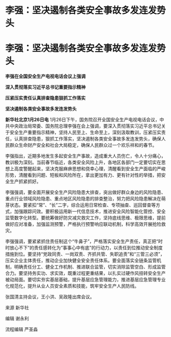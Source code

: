 # 李强：坚决遏制各类安全事故多发连发势头

# 李强：坚决遏制各类安全事故多发连发势头

**李强在全国安全生产电视电话会议上强调**

**深入贯彻落实习近平总书记重要指示精神**

**压紧压实责任认真排查隐患狠抓工作落实**

**坚决遏制各类安全事故多发连发势头**

**新华社北京1月26日电**
1月26日下午，国务院召开全国安全生产电视电话会议，中共中央政治局常委、国务院总理李强在会上强调，要深入贯彻落实习近平总书记关于安全生产重要指示精神，坚持人民至上、生命至上，深刻汲取教训，压紧压实责任，认真排查隐患，狠抓工作落实，坚决遏制各类安全事故多发连发势头，确保人民群众生命财产安全和社会大局稳定，确保人民群众过一个欢乐祥和的春节。

李强指出，近期多地发生多起安全生产事故，造成重大人员伤亡，令人十分痛心，教训极为深刻。当前春节临近，各类安全风险上升，各地区各部门一定要切实在思想上高度警醒起来，坚决克服麻痹思想和侥幸心理，清醒看到安全生产面临的严峻形势，清醒看到问题、短板和风险所在，拿出更加有力、更有针对性的举措，把安全生产抓紧抓好。

李强强调，要全面开展安全生产风险隐患大排查，突出做好群众身边的风险隐患、重点行业领域风险隐患、重点地区风险隐患的排查整治，努力把风险隐患解决在萌芽状态。要紧扣“常”、“长”二字，综合运用日常检查、专项抽查、巡回督查等方式，加强跟踪问效。要积极运用新一代信息技术，推进安全风险智能化管控、安全监管数字化转型。要统筹做好防灾减灾救灾工作，坚持底线思维、极限思维，提前做好应对准备，加强监测预警，严格执行预警响应联动机制，科学高效开展抢险救灾。

李强强调，要紧紧抓住责任制这个“牛鼻子”，严格落实安全生产责任，真正把“时时放心不下”的责任感转化为“事事心中有底”的行动力，以责任到位推动安全制度措施到位。要坚持“党政同责、一岗双责、齐抓共管、失职追责”和“三管三必须”，压实企业主体责任，推动企业加快健全安全责任体系。要全面落实全链条监管机制，明确责任分工、健全工作机制、推进联合监管，切实消除监管空白、形成监管合力。要坚持务实功、求实效，既重过程更重结果，以扎实过硬作风扭转安全生产被动局面。要切实夯实基层基础，提升基层应急管理能力，推进基层应急管理专业化规范化，提升从业人员安全素质和技能，筑牢安全生产人民防线。

张国清主持会议，王小洪、吴政隆出席会议。

来源 新华社

编辑 谢永利

流程编辑 严圣淼

